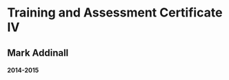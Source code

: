 Training and Assessment Certificate IV
=======================================

Mark Addinall
-------------

#### 2014-2015

